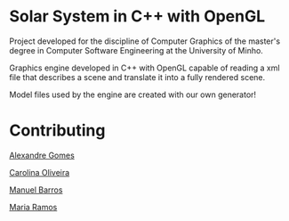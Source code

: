 # Solar System in C++ with OpenGL

Project developed for the discipline of Computer Graphics of the master's degree in Computer Software Engineering at the University of Minho.

Graphics engine developed in C++ with OpenGL capable of reading a xml file that describes a scene and translate it into a fully rendered scene.

Model files used by the engine are created with our own generator!

# Contributing

[Alexandre Gomes](https://github.com/PietroPan)

[Carolina Oliveira](https://github.com/CarolinaOliiveira)

[Manuel Barros](https://github.com/maneBarros)

[Maria Ramos](https://github.com/mj-ramos)
